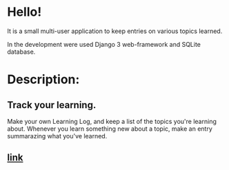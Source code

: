 # Hello!

It is a small multi-user application to keep entries on various topics learned.

In the development were used Django 3 web-framework and SQLite database.

# Description:
## Track your learning.

Make your own Learning Log, and keep a list of the topics you're learning about. Whenever you learn something new about a topic, make an entry summarazing what you've learned.

## [link]()